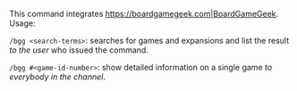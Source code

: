 This command integrates <https://boardgamegeek.com|BoardGameGeek>.  Usage:

`/bgg <search-terms>`: searches for games and expansions and list the result  *to the user* who issued the command.

`/bgg #<game-id-number>`: show detailed information on a single game *to everybody in the channel*.
